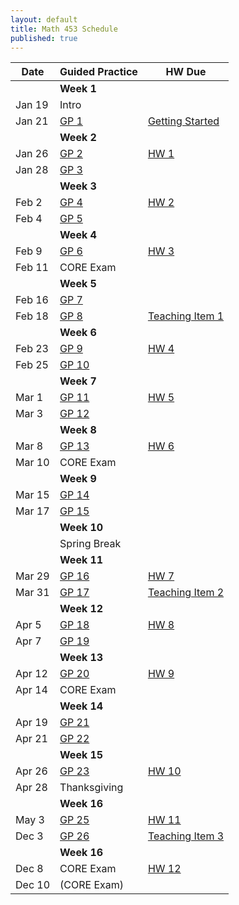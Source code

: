 ```yaml
---
layout: default
title: Math 453 Schedule
published: true
---
```








| Date   	| Guided Practice 	|  HW Due 	|
|--------	|---------	|-----------------	|
| 	| **Week 1**     	| |
| Jan 19 	| Intro  |	|
| Jan 21 	| [GP 1](/NSC-Math-453/GP1.html) | [Getting Started](http://www.overleaf.com/docs?snip_uri=https://raw.githubusercontent.com/sergeballif/NSC-Math-453/gh-pages/homework/Math453GettingStarted.tex&splash=none)	|
|     	|   **Week 2**      	|                 	|                	
| Jan 26 	| [GP 2](/NSC-Math-453/GP2.html) | [HW 1](http://www.overleaf.com/docs?snip_uri=https://raw.githubusercontent.com/sergeballif/NSC-Math-453/gh-pages/homework/Math453HW1.tex&splash=none)	|
| Jan 28 	| [GP 3](/NSC-Math-453/GP3.html)  | 	|   
|     	|   **Week 3**      	|                 	|                	
| Feb 2 	| [GP 4](/NSC-Math-453/GP4.html) | [HW 2](http://www.overleaf.com/docs?snip_uri=https://raw.githubusercontent.com/sergeballif/NSC-Math-453/gh-pages/homework/Math453HW2.tex&splash=none) |
| Feb 4 	| [GP 5](/NSC-Math-453/GP5.html) | |    
|     	|   **Week 4**      	|                 	|  
| Feb 9 	| [GP 6](/NSC-Math-453/GP6.html) | [HW 3](http://www.overleaf.com/docs?snip_uri=https://raw.githubusercontent.com/sergeballif/NSC-Math-453/gh-pages/homework/Math453HW3.tex&splash=none)|              	
| Feb 11 	| CORE Exam |	|
|     	|   **Week 5**      	|                 	|                	
| Feb 16 	| [GP 7](/NSC-Math-453/GP7.html) |  |
| Feb 18 	| [GP 8](/NSC-Math-453/GP8.html) | [Teaching Item 1](/NSC-Math-453/TeachingItems.html) |
|     	|   **Week 6**      	|                 	|                	
| Feb 23 	| [GP 9](/NSC-Math-453/GP9.html)  | [HW 4](http://www.overleaf.com/docs?snip_uri=https://raw.githubusercontent.com/sergeballif/NSC-Math-453/gh-pages/homework/Math453HW4.tex&splash=none) |
| Feb 25 	| [GP 10](/NSC-Math-453/GP10.html) |  |    
|     	|   **Week 7**      	|                 	|                	
| Mar 1  	| [GP 11](/NSC-Math-453/GP11.html) | [HW 5](http://www.overleaf.com/docs?snip_uri=https://raw.githubusercontent.com/sergeballif/NSC-Math-453/gh-pages/homework/Math453HW5.tex&splash=none) |
| Mar 3 	| [GP 12](/NSC-Math-453/GP12.html) | 	|        
|     	|   **Week 8**      	|                 	|                	
| Mar 8 	| [GP 13](/NSC-Math-453/GP13.html) | [HW 6](http://www.overleaf.com/docs?snip_uri=https://raw.githubusercontent.com/sergeballif/NSC-Math-453/gh-pages/homework/Math453HW6.tex&splash=none) |
| Mar 10	| CORE Exam  | 	|
|     	|   **Week 9**      	|                 	|           
| Mar 15 	| [GP 14](/NSC-Math-453/GP14.html) |	|     	
| Mar 17  | [GP 15](/NSC-Math-453/GP15.html) |	|
|     	|   **Week 10**      	|                 	|    
| | Spring Break | |
|     	|   **Week 11**      	|                 	|    
| Mar 29 	| [GP 16](/NSC-Math-453/GP16.html) |	[HW 7](http://www.overleaf.com/docs?snip_uri=https://raw.githubusercontent.com/sergeballif/NSC-Math-453/gh-pages/homework/Math453HW7.tex&splash=none) |
| Mar 31 	| [GP 17](/NSC-Math-453/GP17.html) | [Teaching Item 2](/NSC-Math-453/homework/Math453TeachingItem2.pdf)	|
|     	|   **Week 12**      	|                 	|                	
| Apr 5 	| [GP 18](/NSC-Math-453/GP18.html)  | [HW 8](http://www.overleaf.com/docs?snip_uri=https://raw.githubusercontent.com/sergeballif/NSC-Math-453/gh-pages/homework/Math453HW8.tex&splash=none) |
| Apr 7 	| [GP 19](/NSC-Math-453/GP19.html)  | 	|          
|   	|   **Week 13**      	|                 	|                	
| Apr 12 	| [GP 20](/NSC-Math-453/GP20.html) | [HW 9](http://www.overleaf.com/docs?snip_uri=https://raw.githubusercontent.com/sergeballif/NSC-Math-453/gh-pages/homework/Math453HW9.tex&splash=none) |
| Apr 14 	| CORE Exam | 	|
|     	|   **Week 14**      	|                 	|  
| Apr 19 	| [GP 21](/NSC-Math-453/GP21.html) |  |
| Apr 21 	| [GP 22](/NSC-Math-453/GP22.html) | 	|          	
|     	|   **Week 15**      	|                 	|  
| Apr 26	| [GP 23](/NSC-Math-453/GP23.html) | [HW 10](http://www.overleaf.com/docs?snip_uri=https://raw.githubusercontent.com/sergeballif/NSC-Math-453/gh-pages/homework/Math453HW10.tex&splash=none)  |
| Apr 28 	| Thanksgiving  |       	|
|     	|   **Week 16**      	|                 	|  
| May 3 	| [GP 25](/NSC-Math-453/GP25.html) | [HW 11](http://www.overleaf.com/docs?snip_uri=https://raw.githubusercontent.com/sergeballif/NSC-Math-453/gh-pages/homework/Math453HW11.tex&splash=none)  |
| Dec 3 	| [GP 26](/NSC-Math-453/GP26.html) | [Teaching Item 3](/NSC-Math-453/homework/Math453TeachingItem3.pdf)	|          	
|     	|   **Week 16**      	|                 	|  
| Dec 8 	| CORE Exam  | [HW 12](http://www.overleaf.com/docs?snip_uri=https://raw.githubusercontent.com/sergeballif/NSC-Math-453/gh-pages/homework/Math453HW12.tex&splash=none) |
| Dec 10 	| (CORE Exam)  | 	|
